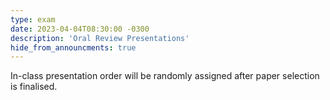 ```yaml
---
type: exam
date: 2023-04-04T08:30:00 -0300
description: 'Oral Review Presentations'
hide_from_announcments: true
---
```

In-class presentation order will be randomly assigned after paper selection is finalised.
